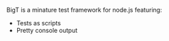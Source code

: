 BigT is a minature test framework for node.js featuring:

 * Tests as scripts
 * Pretty console output
